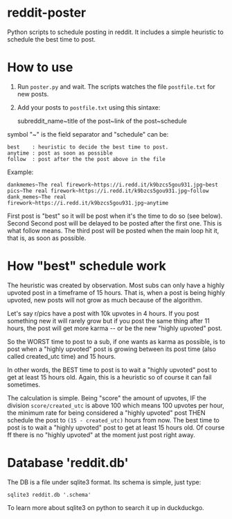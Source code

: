 # reddit-poster
Python scripts to schedule posting in reddit. It includes a simple heuristic to schedule the best time to post.

# How to use

1) Run `poster.py` and wait. The scripts watches the file `postfile.txt` for new posts.
2) Add your posts to `postfile.txt` using this sintaxe:

    subreddit_name~title of the post~link of the post~schedule

symbol "\~" is the field separator and "schedule" can be:

    best    : heuristic to decide the best time to post.
    anytime : post as soon as possible
    follow  : post after the the post above in the file

Example:

    dankmemes~The real firework~https://i.redd.it/k9bzcs5gou931.jpg~best
    pics~The real firework~https://i.redd.it/k9bzcs5gou931.jpg~follow
    dank_memes~The real firework~https://i.redd.it/k9bzcs5gou931.jpg~anytime

First post is "best" so it will be post when it's the time to do so (see below). Second
Second post will be delayed to be posted after the first one. This is what follow means.
The third post will be posted when the main loop hit it, that is, as soon as possible.

# How "best" schedule work

The heuristic was created by observation. Most subs can only have a highly
upvoted post in a timeframe of 15 hours. That is, when a post is being
highly upvoted, new posts will not grow as much because of the algorithm.

Let's say r/pics have a post with 10k upvotes in 4 hours. If you post something
new it will rarely grow but if you post the same thing after 11 hours, the
post will get more karma -- or be the new "highly upvoted" post.

So the WORST time to post to a sub, if one wants as karma as possible, is
to post when a "highly upvoted" post is growing between its post time (also called created\_utc time)
and 15 hours.

In other words, the BEST time to post is to wait a "highly upvoted" post to get at least 15
hours old. Again, this is a heuristic so of course it can fail sometimes.

The calculation is simple. Being "score" the amount of upvotes, IF the division `score/created_utc`
is above 100 which means 100 upvotes per hour, the minimum rate for being considered a
"highly upvoted" post THEN schedule the post to `(15 - created_utc)` hours from now. The best
time to post is to wait a "highly upvoted" post to get at least 15 hours old. Of course ff there
is no "highly upvoted" at the moment just post right away.

# Database 'reddit.db'

The DB is a file under sqlite3 format. Its schema is simple, just type:

    sqlite3 reddit.db '.schema'

To learn more about sqlite3 on python to search it up in duckduckgo.
